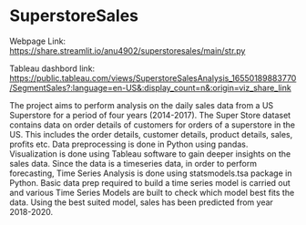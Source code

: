 # SuperstoreSales

Webpage Link: https://share.streamlit.io/anu4902/superstoresales/main/str.py

Tableau dashbord link: https://public.tableau.com/views/SuperstoreSalesAnalysis_16550189883770/SegmentSales?:language=en-US&:display_count=n&:origin=viz_share_link

The project aims to perform analysis on the daily sales data from a US Superstore for a period of four years (2014-2017). The Super Store dataset contains data on order details of customers for orders of a superstore in the US. This includes the order details, customer details, product details, sales, profits etc.
 Data preprocessing is done in Python using pandas.
 Visualization is done using Tableau software to gain deeper insights on the sales data. Since the data is a timeseries data, in order to perform forecasting, Time Series Analysis is done using statsmodels.tsa package in Python. 
Basic data prep required to build a time series model is carried out and various Time Series Models are built to check which model best fits the data. Using the best suited model, sales has been predicted from year 2018-2020.
